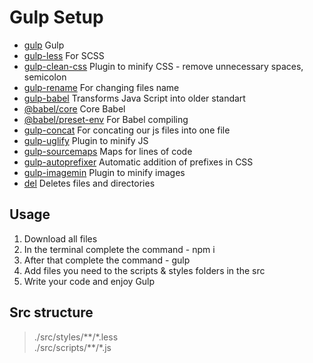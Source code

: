 # Gulp Setup

- [gulp](https://www.npmjs.com/package/gulp) Gulp
- [gulp-less](https://www.npmjs.com/package/gulp-less) For SCSS
- [gulp-clean-css](https://www.npmjs.com/package/gulp-clean-css) Plugin to minify CSS - remove unnecessary spaces, semicolon
- [gulp-rename](https://www.npmjs.com/package/gulp-rename) For changing files name
- [gulp-babel](https://www.npmjs.com/package/gulp-babel) Transforms Java Script into older standart
- [@babel/core](https://www.npmjs.com/package/@babel/core) Core Babel
- [@babel/preset-env](https://www.npmjs.com/package/@babel/preset-env) For Babel compiling  
- [gulp-concat](https://www.npmjs.com/package/gulp-concat) For concating our js files into one file
- [gulp-uglify](https://www.npmjs.com/package/gulp-uglify) Plugin to minify JS
- [gulp-sourcemaps](https://www.npmjs.com/package/gulp-sourcemaps) Maps for lines of code 
- [gulp-autoprefixer](https://www.npmjs.com/package/gulp-autoprefixer) Automatic addition of prefixes in CSS   
- [gulp-imagemin](https://www.npmjs.com/package/gulp-imagemin) Plugin to minify images
- [del](https://www.npmjs.com/package/del) Deletes files and directories

## Usage

1. Download all files
2. In the terminal complete the command - npm i
3. After that complete the command - gulp
4. Add files you need to the scripts & styles folders in the src
5. Write your code and enjoy Gulp

## Src structure

> ./src/styles/\*\*/\*.less  
> ./src/scripts/\*\*/\*.js  
